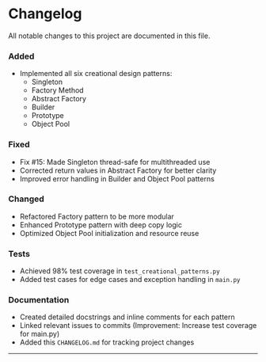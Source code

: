 # Changelog

All notable changes to this project are documented in this file.


### Added
- Implemented all six creational design patterns:
  - Singleton
  - Factory Method
  - Abstract Factory
  - Builder
  - Prototype
  - Object Pool

### Fixed
- Fix #15: Made Singleton thread-safe for multithreaded use
- Corrected return values in Abstract Factory for better clarity
- Improved error handling in Builder and Object Pool patterns

### Changed
- Refactored Factory pattern to be more modular
- Enhanced Prototype pattern with deep copy logic
- Optimized Object Pool initialization and resource reuse

### Tests
- Achieved 98% test coverage in `test_creational_patterns.py`
- Added test cases for edge cases and exception handling in `main.py`

### Documentation
- Created detailed docstrings and inline comments for each pattern
- Linked relevant issues to commits (Improvement: Increase test coverage for main.py)
- Added this `CHANGELOG.md` for tracking project changes

---